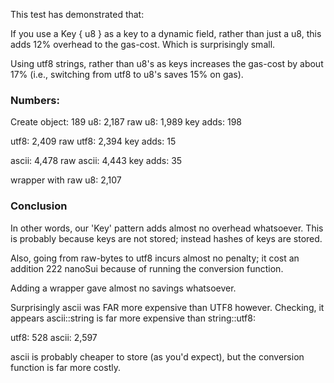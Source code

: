 This test has demonstrated that:

If you use a Key { u8 } as a key to a dynamic field, rather than just a u8, this adds 12% overhead to the gas-cost. Which is surprisingly small.

Using utf8 strings, rather than u8's as keys increases the gas-cost by about 17% (i.e., switching from utf8 to u8's saves 15% on gas).

### Numbers:

Create object: 189
u8: 2,187
raw u8: 1,989
key adds: 198

utf8: 2,409
raw utf8: 2,394
key adds: 15

ascii: 4,478
raw ascii: 4,443
key adds: 35

wrapper with raw u8: 2,107

### Conclusion

In other words, our 'Key' pattern adds almost no overhead whatsoever. This is probably because keys are not stored; instead hashes of keys are stored.

Also, going from raw-bytes to utf8 incurs almost no penalty; it cost an addition 222 nanoSui because of running the conversion function.

Adding a wrapper gave almost no savings whatsoever.

Surprisingly ascii was FAR more expensive than UTF8 however. Checking, it appears ascii::string is far more expensive than string::utf8:

utf8: 528
ascii: 2,597

ascii is probably cheaper to store (as you'd expect), but the conversion function is far more costly.
